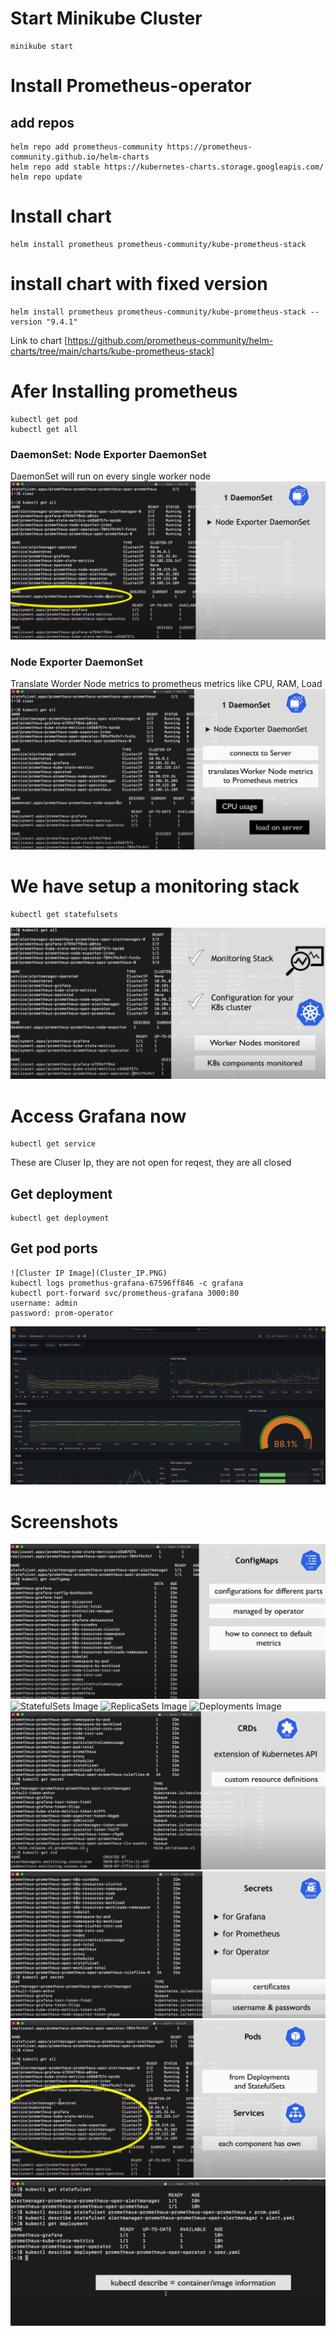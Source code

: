 # Start Minikube Cluster
```
minikube start
```
# Install Prometheus-operator
## add repos
```
helm repo add prometheus-community https://prometheus-community.github.io/helm-charts
helm repo add stable https://kubernetes-charts.storage.googleapis.com/
helm repo update
```
# Install chart
```
helm install prometheus prometheus-community/kube-prometheus-stack
```
# install chart with fixed version
```
helm install prometheus prometheus-community/kube-prometheus-stack --version "9.4.1"
```
Link to chart
[https://github.com/prometheus-community/helm-charts/tree/main/charts/kube-prometheus-stack]

# Afer Installing prometheus
```
kubectl get pod
kubectl get all
```

### DaemonSet: Node Exporter DaemonSet
DaemonSet will run on every single worker node
![DaemonSet Image](1.DaemonSet.PNG)

### Node Exporter DaemonSet
Translate Worder Node metrics to prometheus metrics like CPU, RAM, Load
![NodeExporterDaemonSet Image](1.NodeExporterDaemonSet.PNG)

# We have setup a monitoring stack
```
kubectl get statefulsets
```
![Monitoring Stack Image](Monitoring_Stack_has_been_setup.PNG)

# Access Grafana now
```
kubectl get service
```
These are Cluser Ip, they are not open for reqest, they are all closed

## Get deployment
```
kubectl get deployment
```
## Get pod ports
```
![Cluster IP Image](Cluster_IP.PNG)
kubectl logs promethus-grafana-67596ff846 -c grafana
kubectl port-forward svc/prometheus-grafana 3000:80
username: admin
password: prom-operator
```
![NodeExporter](GrafanaNodeExporter.PNG)
# Screenshots
![ConfigMaps Image](ConfigMaps.PNG)
![StatefulSets Image](statefulsets.PNG)
![ReplicaSets Image](ReplicaSets.PNG)
![Deployments Image](deployments.PNG)
![CRDs Image](CRDs.PNG)
![Secrets Image](Secrets.PNG)
![Services Image](Services_each_component_has_own.PNG)
![kubectl Describe Image](kubectl_describe.PNG)